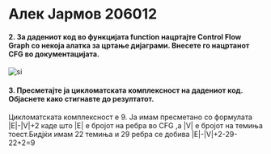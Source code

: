 # Алек Јармов 206012
#### 2. За дадениот код во функцијата function нацртајте Control Flow Graph со некоја алатка за цртање дијаграми. Внесете го нацртанот CFG во документацијата. 

![si](https://user-images.githubusercontent.com/6871971/170355569-1e60b811-b24d-45f1-93d6-d4a8fa59184b.png)
#### 3. Пресметајте ја цикломатската комплексност на дадениот код. Објаснете како стигнавте до резултатот.

Цикломатската комплексност е 9. Ја имам пресметано со формулата |E|-|V|+2
каде што |Е| е бројот на ребра во CFG ,а |V| e бројот на темиња тоест.Бидјќи имам 22 темиња и 29 ребра се добива
|E|-|V|+2-29-22+2=9
